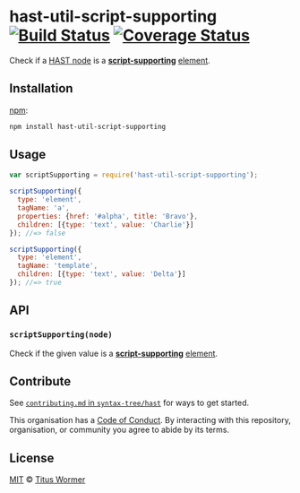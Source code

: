 # hast-util-script-supporting [![Build Status][build-badge]][build-page] [![Coverage Status][coverage-badge]][coverage-page]

Check if a [HAST node][hast] is a [**script-supporting**][spec] [element][].

## Installation

[npm][]:

```bash
npm install hast-util-script-supporting
```

## Usage

```javascript
var scriptSupporting = require('hast-util-script-supporting');

scriptSupporting({
  type: 'element',
  tagName: 'a',
  properties: {href: '#alpha', title: 'Bravo'},
  children: [{type: 'text', value: 'Charlie'}]
}); //=> false

scriptSupporting({
  type: 'element',
  tagName: 'template',
  children: [{type: 'text', value: 'Delta'}]
}); //=> true
```

## API

### `scriptSupporting(node)`

Check if the given value is a [**script-supporting**][spec] [element][].

## Contribute

See [`contributing.md` in `syntax-tree/hast`][contributing] for ways to get
started.

This organisation has a [Code of Conduct][coc].  By interacting with this
repository, organisation, or community you agree to abide by its terms.

## License

[MIT][license] © [Titus Wormer][author]

<!-- Definition -->

[build-badge]: https://img.shields.io/travis/syntax-tree/hast-util-script-supporting.svg

[build-page]: https://travis-ci.org/syntax-tree/hast-util-script-supporting

[coverage-badge]: https://img.shields.io/codecov/c/github/syntax-tree/hast-util-script-supporting.svg

[coverage-page]: https://codecov.io/github/syntax-tree/hast-util-script-supporting?branch=master

[npm]: https://docs.npmjs.com/cli/install

[license]: LICENSE

[author]: http://wooorm.com

[hast]: https://github.com/syntax-tree/hast

[element]: https://github.com/syntax-tree/hast#element

[spec]: https://html.spec.whatwg.org/#script-supporting-elements

[contributing]: https://github.com/syntax-tree/hast/blob/master/contributing.md

[coc]: https://github.com/syntax-tree/hast/blob/master/code-of-conduct.md

